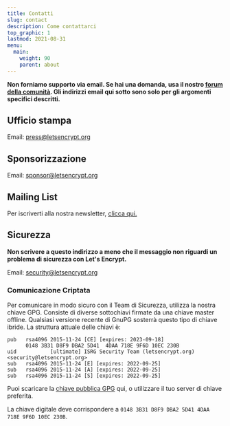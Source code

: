 ```yaml
---
title: Contatti
slug: contact
description: Come contattarci
top_graphic: 1
lastmod: 2021-08-31
menu:
  main:
    weight: 90
    parent: about
---
```


**Non forniamo supporto via email. Se hai una domanda, usa il nostro [forum della comunità](https://community.letsencrypt.org). Gli indirizzi email qui sotto sono solo per gli argomenti specifici descritti.**

## Ufficio stampa

Email: [press@letsencrypt.org](mailto:press@letsencrypt.org)

## Sponsorizzazione

Email: [sponsor@letsencrypt.org](mailto:sponsor@letsencrypt.org)

## Mailing List

Per iscriverti alla nostra newsletter, [clicca qui.](https://mailchi.mp/letsencrypt.org/fjp6ha1gad)

## Sicurezza

**Non scrivere a questo indirizzo a meno che il messaggio non riguardi un problema di sicurezza con Let's Encrypt.**

Email: [security@letsencrypt.org](mailto:security@letsencrypt.org)

### Comunicazione Criptata

Per comunicare in modo sicuro con il Team di Sicurezza, utilizza la nostra chiave GPG. Consiste di diverse sottochiavi firmate da una chiave master offline. Qualsiasi versione recente di GnuPG sosterrà questo tipo di chiave ibride. La struttura attuale delle chiavi è:

```
pub   rsa4096 2015-11-24 [CE] [expires: 2023-09-18]
      0148 3B31 D8F9 DBA2 5D41  4DAA 718E 9F6D 10EC 230B
uid           [ultimate] ISRG Security Team (letsencrypt.org) <security@letsencrypt.org>
sub   rsa4096 2015-11-24 [E] [expires: 2022-09-25]
sub   rsa4096 2015-11-24 [A] [expires: 2022-09-25]
sub   rsa4096 2015-11-24 [S] [expires: 2022-09-25]
```

Puoi scaricare la [chiave pubblica GPG](/security_letsencrypt.org-publickey.asc) qui, o utilizzare il tuo server di chiave preferita.

La chiave digitale deve corrispondere a `0148 3B31 D8F9 DBA2 5D41 4DAA 718E 9F6D 10EC 230B`.
